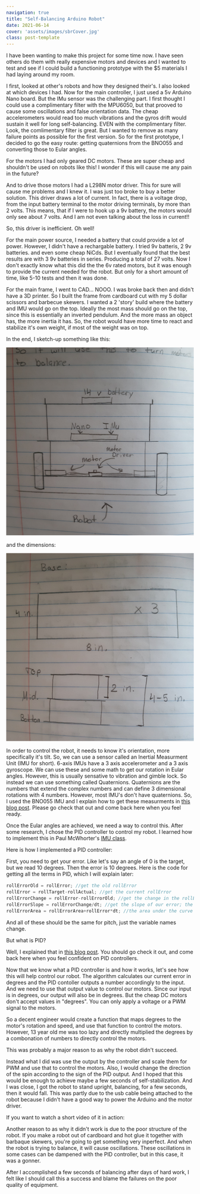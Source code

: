 ```yaml
---
navigation: true
title: "Self-Balancing Arduino Robot"
date: 2021-06-14
cover: 'assets/images/sbrCover.jpg'
class: post-template
---
```



I have been wanting to make this project for some time now. I have seen others do them with really expensive motors and devices and I wanted to test and see if I could build a functioning prototype with the $5 materials I had laying around my room.

I first, looked at other's robots and how they designed their's. I also looked at which devices I had. Now for the main controller, I just used a 5v Arduino Nano board. But the IMu sensor was the challenging part. I first thought I could use a complimentary filter with the MPU6050, but that prooved to cause some oscillations and false orientation data. The cheap accelerometers would read too much vibrations and the gyros drift would sustain it well for long self-balancing. EVEN with the complimentary filter. Look, the comlimentary filter is great. But I wanted to remove as many failure points as possible for the first version. So for the first prototype, I decided to go the easy route: getting quaternions from the BNO055 and converting those to Eular angles.

For the motors I had only geared DC motors. These are super cheap and shouldn't be used on robots like this! I wonder if this will cause me any pain in the future?

And to drive those motors I had a L298N motor driver. This for sure will cause me problems and I knew it. I was just too broke to buy a better solution. This driver draws a lot of current. In fact, there is a voltage drop, from the input battery terminal to the motor driving terminals, by more than 2 volts. This means, that if I were to hook up a 9v battery, the motors would only see about 7 volts. And I am not even talking about the loss in current!! 

So, this driver is inefficient. Oh well!

For the main power source, I needed a battery that could provide a lot of power. However, I didn't have a rechargable battery. I tried 9v batteris, 2 9v batteries. and even some cheap NiCds. But I eventually found that the best results are with 3 9v batteries in series. Producing a total of 27 volts. Now I don't exactly know what this did the the 6v rated motors, but it was enough to provide the current needed for the robot. But only for a short amount of time, like 5-10 tests and then it was done. 

For the main frame, I went to CAD... NOOO. I was broke back then and didn't have a 3D printer. So I built the frame from cardboard cut with my 5 dollar scissors and barbecue skewers. I wanted a 2 'story' build where the battery and IMU would go on the top. Ideally the most mass should go on the top, since this is essentially an inverted pendulum. And the more mass an object has, the more inertia it has. So, the robot would have more time to react and stabilize it's own weight, if most of the weight was on top. 

In the end, I sketch-up something like this:

![](assets/images/sbrSketch.jpg)

and the dimensions:

![](assets/images/sbrDim.jpg)

In order to control the robot, it needs to know it's orientation, more specifically it's tilt. So, we can use a sensor called an Inertial Measurment Unit (IMU for short). 6-axis IMUs have a 3 axis accelerometer and a 3 axis gyroscope. We can use these and some math to get our rotation in Eular angles. However, this is usually sensative to vibration and gimble lock. So instead we can use something called Quaternions. Quaternions are the numbers that extend the complex numbers and can define 3 dimensional rotations with 4 numbers. However, most IMU's don't have quaternions. So, I used the BNO055 IMU and I explain how to get these measurments in [this blog post](https://burakayy.com/blog/IMU-Measurments). Please go check that out and come back here when you feel ready.

Once the Eular angles are achieved, we need a way to control this. After some research, I chose the PID controller to control my robot. I learned how to implement this in Paul McWhorter's [IMU class](https://www.youtube.com/watch?v=t7ImNDOQIzM&list=PLGs0VKk2DiYwEo-k0mjIkWXlkrJWAU4L9&index=26).

Here is how I implemented a PID controller:

First, you need to get your error. Like let's say an angle of 0 is the target, but we read 10 degrees. Then the error is 10 degrees. Here is the code for getting all the terms in PID, which I will explain later:

~~~cpp
rollErrorOld = rollError; //get the old rollError
rollError = rollTarget-rollActual; //get the current rollError
rollErrorChange = rollError-rollErrorOld; //get the change in the rollError; our newError minus the oldError = change in Error
rollErrorSlope = rollErrorChange/dt; //get the slope of our error; the change in error over the chaneg in time is the 'slope' of the error 'line' if the y-axis is error and the x-axis is time
rollErrorArea = rollErrorArea+rollError*dt; //the area under the curve between the error curve and the x-axis

~~~

And all of these should be the same for pitch, just the variable names change. 

But what is PID?

Well, I explained that in [this blog post](https://burakayy.com/blog/What-is-PID). You should go check it out, and come back here when you feel confident on PID controllers.

Now that we know what a PID controller is and how it works, let's see how this will help control our robot. The algorithm calculates our current error in degrees and the PID contoller outputs a number accordingly to the input. And we need to use that output value to control our motors. Since our input is in degrees, our output will also be in degrees. But the cheap DC motors don't accept values in "degrees". You can only apply a voltage or a PWM signal to the motors. 

So a decent engineer would create a function that maps degrees to the motor's rotation and speed, and use that function to control the motors. However, 13 year old me was too lazy and directly multiplied the degrees by a combonation of numbers to directly control the motors. 

This was probably a major reason to as why the robot didn't succeed. 

Instead what I did was use the output by the controller and scale them for PWM and use that to control the motors. Also, I would change the direction of the spin according to the sign of the PID output. And I hoped that this would be enough to achieve maybe a few seconds of self-stabilization. And I was close, I got the robot to stand upright, balancing, for a few seconds, then it would fall. This was partly due to the usb cable being attached to the robot because I didn't have a good way to power the Arduino and the motor driver. 

If you want to watch a short video of it in action:



Another reason to as why it didn't work is due to the poor structure of the robot. If you make a robot out of cardboard and hot glue it together with barbaque skewers, you're going to get something very inperfect. And when the robot is trying to balance, it will cause oscillations. These oscillations in some cases can be dampened with the PID controller, but in this case, it was a gonner. 

After I accomplished a few seconds of balancing after days of hard work, I felt like I should call this a success and blame the failures on the poor quality of equipment. 





